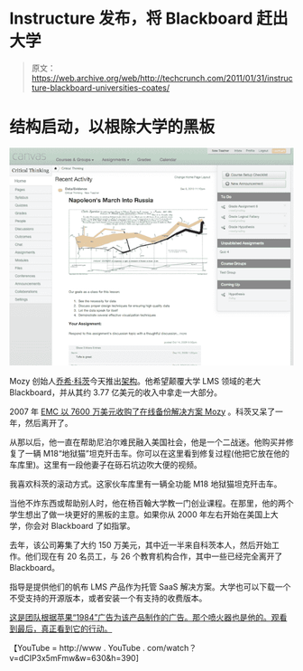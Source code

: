 # Instructure 发布，将 Blackboard 赶出大学

> 原文：<https://web.archive.org/web/http://techcrunch.com/2011/01/31/instructure-blackboard-universities-coates/>

# 结构启动，以根除大学的黑板

![](img/1e9369f1cc03443ad7439c6654bd69ee.png)

Mozy 创始人[乔希·科茨](https://web.archive.org/web/20230404165503/http://www.crunchbase.com/person/josh-coates)今天推出[架构](https://web.archive.org/web/20230404165503/http://www.instructure.com/)。他希望颠覆大学 LMS 领域的老大 Blackboard，并从其约 3.77 亿美元的收入中拿走一大部分。

2007 年 [EMC 以 7600 万美元收购了在线备份解决方案 Mozy](https://web.archive.org/web/20230404165503/https://techcrunch.com/2007/09/23/breaking-online-backup-startup-mozy-acquired-by-emc-for-76-million/) 。科茨又呆了一年，然后离开了。

从那以后，他一直在帮助尼泊尔难民融入美国社会，他是一个二战迷。他购买并修复了一辆 M18“地狱猫”坦克歼击车。你可以在这里看到修复过程(他把它放在他的车库里)。这里有一段他妻子在砾石坑边吹大便的视频。

我喜欢科茨的滚动方式。这家伙车库里有一辆全功能 M18 地狱猫坦克歼击车。

当他不炸东西或帮助别人时，他在杨百翰大学教一门创业课程。在那里，他的两个学生想出了做一块更好的黑板的主意。如果你从 2000 年左右开始在美国上大学，你会对 Blackboard 了如指掌。

去年，该公司筹集了大约 150 万美元，其中近一半来自科茨本人，然后开始工作。他们现在有 20 名员工，与 26 个教育机构合作，其中一些已经完全离开了 Blackboard。

指导是提供他们的帆布 LMS 产品作为托管 SaaS 解决方案。大学也可以下载一个不受支持的开源版本，或者安装一个有支持的收费版本。

[这是团队根据苹果“1984”广告为该产品制作的广告。那个喷火器也是他的。观看到最后，真正看到它的行动。](https://web.archive.org/web/20230404165503/http://www.youtube.com/watch?v=KDEcG8dqZw4&NR=1)

【YouTube = http://www . YouTube . com/watch？v=dCIP3x5mFmw&w=630&h=390]